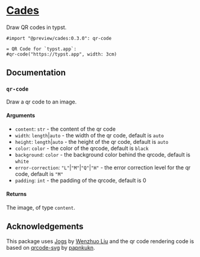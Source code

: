 # [Cades](https://github.com/Midbin/cades)

Draw QR codes in typst.

```typ
#import "@preview/cades:0.3.0": qr-code

= QR Code for `typst.app`:
#qr-code("https://typst.app", width: 3cm)

```

## Documentation

### `qr-code`

Draw a qr code to an image.

#### Arguments

* `content`: `str` - the content of the qr code
* `width`: `length`|`auto` - the width of the qr code, default is `auto`
* `height`: `length`|`auto` - the height of the qr code, default is `auto`
* `color`: `color` - the color of the qrcode, default is `black`
* `background`: `color` - the background color behind the qrcode, default is `white`
* `error-correction`: `"L"`|`"M"`|`"Q"`|`"H"` - the error correction level for the qr code, default is `"M"`
* `padding`: `int` - the padding of the qrcode, default is 0

#### Returns

The image, of type `content`.

## Acknowledgements

This package uses [Jogs](https://github.com/Enter-tainer/jogs) by [Wenzhuo Liu](https://github.com/Enter-tainer) and the qr code rendering code is based on [qrcode-svg](https://github.com/papnkukn/qrcode-svg/) by [papnkukn](https://github.com/papnkukn).